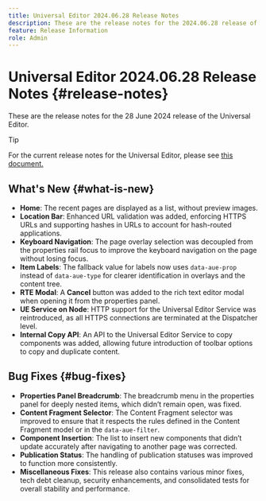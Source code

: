 ```yaml
---
title: Universal Editor 2024.06.28 Release Notes
description: These are the release notes for the 2024.06.28 release of the Universal Editor.
feature: Release Information
role: Admin
---
```


# Universal Editor 2024.06.28 Release Notes {#release-notes}

These are the release notes for the 28 June 2024 release of the Universal Editor.

>[!TIP]
>
>For the current release notes for the Universal Editor, please see [this document.](/help/release-notes/universal-editor/current.md)

## What's New {#what-is-new}

* **Home**: The recent pages are displayed as a list, without preview images.
* **Location Bar**: Enhanced URL validation was added, enforcing HTTPS URLs and supporting hashes in URLs to account for hash-routed applications.
* **Keyboard Navigation**: The page overlay selection was decoupled from the properties rail focus to improve the keyboard navigation on the page without losing focus.
* **Item Labels**: The fallback value for labels now uses `data-aue-prop` instead of `data-aue-type` for clearer identification in overlays and the content tree.
* **RTE Modal**: A **Cancel** button was added to the rich text editor modal when opening it from the properties panel.
* **UE Service on Node**: HTTP support for the Universal Editor Service was reintroduced, as all HTTPS connections are terminated at the Dispatcher level.
* **Internal Copy API**: An API to the Universal Editor Service to copy components was added, allowing future introduction of toolbar options to copy and duplicate content.

## Bug Fixes {#bug-fixes}

* **Properties Panel Breadcrumb**: The breadcrumb menu in the properties panel for deeply nested items, which didn’t remain open, was fixed.
* **Content Fragment Selector**: The Content Fragment selector was improved to ensure that it respects the rules defined in the Content Fragment model or in the `data-aue-filter`.
* **Component Insertion**: The list to insert new components that didn’t update accurately after navigating to another page was corrected.
* **Publication Status**: The handling of publication statuses was improved to function more consistently.
* **Miscellaneous Fixes**: This release also contains various minor fixes, tech debt cleanup, security enhancements, and consolidated tests for overall stability and performance.
